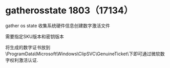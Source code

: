 # gatherosstate 1803（17134）

gather os state 收集系统硬件信息创建数字激活文件

需要指定SKU版本和密钥版本

将生成的数字证书放到 \ProgramData\Microsoft\Windows\ClipSVC\GenuineTicket\下即可通过微软数字权利激活认证.
